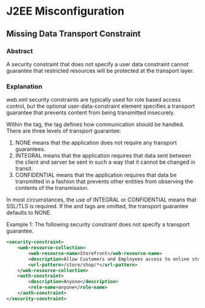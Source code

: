 # J2EE Misconfiguration

## Missing Data Transport Constraint

### Abstract

A security constraint that does not specify a user data constraint cannot guarantee that restricted resources will be protected at the transport layer.

### Explanation

web.xml security constraints are typically used for role based access control, but the optional user-data-constraint element specifies a transport guarantee that prevents content from being transmitted insecurely.

Within the <user-data-constraint> tag, the <transport-guarantee> tag defines how communication should be handled. There are three levels of transport guarantee:

1) NONE means that the application does not require any transport guarantees.
2) INTEGRAL means that the application requires that data sent between the client and server be sent in such a way that it cannot be changed in transit.
3) CONFIDENTIAL means that the application requires that data be transmitted in a fashion that prevents other entities from observing the contents of the transmission.

In most circumstances, the use of INTEGRAL or CONFIDENTIAL means that SSL/TLS is required. If the <user-data-constraint> and <transport-guarantee> tags are omitted, the transport guarantee defaults to NONE.

Example 1: The following security constraint does not specify a transport guarantee.

```xml
<security-constraint>
    <web-resource-collection>
        <web-resource-name>Storefront</web-resource-name>
        <description>Allow Customers and Employees access to online store front</description>
        <url-pattern>/store/shop/*</url-pattern>
    </web-resource-collection>
    <auth-constraint>
        <description>Anyone</description>
        <role-name>anyone</role-name>
    </auth-constraint>
</security-constraint>
```
